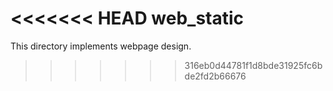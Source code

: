 <<<<<<< HEAD
web_static
=======
  This directory implements webpage design.
>>>>>>> 316eb0d44781f1d8bde31925fc6bde2fd2b66676
